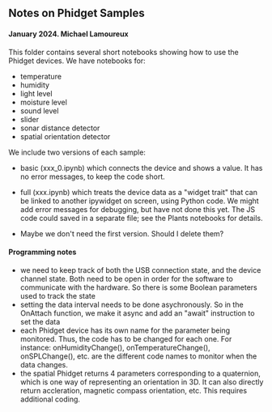 ## Notes on Phidget Samples

#### January 2024. Michael Lamoureux 

This folder contains several short notebooks showing how to use the Phidget devices. We have notebooks for:
- temperature
- humidity
- light level
- moisture level
- sound level
- slider
- sonar distance detector
- spatial orientation detector


We include two versions of each sample:
- basic (xxx_0.ipynb) which connects the device and shows a value. It has no error messages, to keep the code short.
- full (xxx.ipynb) which treats the device data as a "widget trait" that can be linked to another ipywidget on screen, using Python code. We might add error messages for debugging, but have not done this yet. The JS code could saved in a separate file; see the Plants notebooks for details.

- Maybe we don't need the first version. Should I delete them?

#### Programming notes

- we need to keep track of both the USB connection state, and the device channel state. Both need to be open in order for the software to communicate with the hardware. So there is some Boolean parameters used to track the state
- setting the data interval needs to be done asychronously. So in the OnAttach function, we make it async and add an "await" instruction to set the data
- each Phidget device has its own name for the parameter being monitored. Thus, the code has to be changed for each one. For instance: onHumidityChange(), onTemperatureChange(), onSPLChange(), etc. are the different code names to monitor when the data changes.
- the spatial Phidget returns 4 parameters corresponding to a quaternion, which is one way of representing an orientation in 3D. It can also directly return accleration, magnetic compass orientation, etc. This requires additional coding. 

